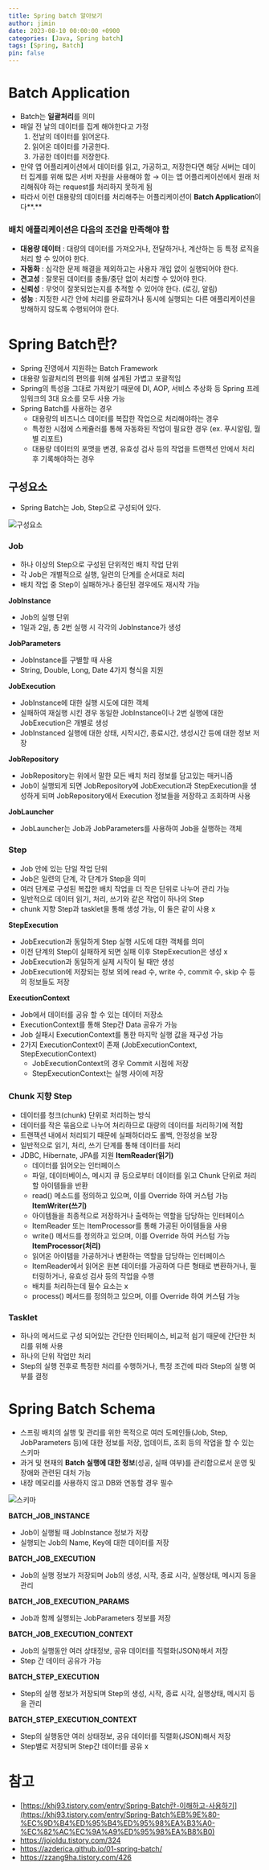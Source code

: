 ```yaml
---
title: Spring batch 알아보기
author: jimin
date: 2023-08-10 00:00:00 +0900
categories: [Java, Spring batch]
tags: [Spring, Batch]
pin: false
---
```


# Batch Application

- Batch는 **일괄처리**를 의미
- 매일 전 날의 데이터를 집계 해야한다고 가정
  1. 전날의 데이터를 읽어온다.
  2. 읽어온 데이터를 가공한다.
  3. 가공한 데이터를 저장한다.
- 만약 앱 어플리케이션에서 데이터를 읽고, 가공하고, 저장한다면 해당 서버는 데이터 집계를 위해 많은 서버 자원을 사용해야 함 → 이는 앱 어플리케이션에서 원래 처리해줘야 하는 request를 처리하지 못하게 됨
- 따라서 이런 대용량의 데이터를 처리해주는 어플리케이션이 **Batch Application**이다**.**

### 배치 애플리케이션은 다음의 조건을 만족해야 함

- **대용량 데이터** : 대량의 데이터를 가져오거나, 전달하거나, 계산하는 등 특정 로직을 처리 할 수 있어야 한다.
- **자동화** : 심각한 문제 해결을 제외하고는 사용자 개입 없이 실행되어야 한다.
- **견고성** : 잘못된 데이터를 충돌/중단 없이 처리할 수 있어야 한다.
- **신뢰성** : 무엇이 잘못되었는지를 추적할 수 있어야 한다. (로깅, 알림)
- **성능** : 지정한 시간 안에 처리를 완료하거나 동시에 실행되는 다른 애플리케이션을 방해하지 않도록 수행되어야 한다.

# Spring Batch란?

- Spring 진영에서 지원하는 Batch Framework
- 대용량 일괄처리의 편의를 위해 설계된 가볍고 포괄적임
- Spring의 특성을 그대로 가져왔기 때문에 DI, AOP, 서비스 추상화 등 Spring 프레임워크의 3대 요소를 모두 사용 가능
- Spring Batch를 사용하는 경우
  - 대용량의 비즈니스 데이터를 복잡한 작업으로 처리해야하는 경우
  - 특정한 시점에 스케쥴러를 통해 자동화된 작업이 필요한 경우 (ex. 푸시알림, 월 별 리포트)
  - 대용량 데이터의 포맷을 변경, 유효성 검사 등의 작업을 트랜잭션 안에서 처리 후 기록해야하는 경우

## 구성요소

- Spring Batch는 Job, Step으로 구성되어 있다.

![구성요소](/assets/img/postpic/Springbatch/batch%20구성요소.png)

### Job

- 하나 이상의 Step으로 구성된 단위적인 배치 작업 단위
- 각 Job은 개별적으로 실행, 일련의 단계를 순서대로 처리
- 배치 작업 중 Step이 실패하거나 중단된 경우에도 재시작 가능

**JobInstance**

- Job의 실행 단위
- 1일과 2일, 총 2번 실행 시 각각의 JobInstance가 생성

**JobParameters**

- JobInstance를 구별할 때 사용
- String, Double, Long, Date 4가지 형식을 지원

**JobExecution**

- JobInstance에 대한 실행 시도에 대한 객체
- 실패하여 재실행 시킨 경우 동일한 JobInstance이나 2번 실행에 대한 JobExecution은 개별로 생성
- JobInstanced 실행에 대한 상태, 시작시간, 종료시간, 생성시간 등에 대한 정보 저장

**JobRepository**

- JobRepository는 위에서 말한 모든 배치 처리 정보를 담고있는 매커니즘
- Job이 실행되게 되면 JobRepository에 JobExecution과 StepExecution을 생성하게 되며 JobRepository에서 Execution 정보들을 저장하고 조회하며 사용

**JobLauncher**

- JobLauncher는 Job과 JobParameters를 사용하여 Job을 실행하는 객체

### Step

- Job 안에 있는 단일 작업 단위
- Job은 일련의 단계, 각 단계가 Step을 의미
- 여러 단계로 구성된 복잡한 배치 작업을 더 작은 단위로 나누어 관리 가능
- 일반적으로 데이터 읽기, 처리, 쓰기와 같은 작업이 하나의 Step
- chunk 지향 Step과 tasklet을 통해 생성 가능, 이 둘은 같이 사용 x

**StepExecution**

- JobExecution과 동일하게 Step 실행 시도에 대한 객체를 의미
- 이전 단계의 Step이 실패하게 되면 실패 이후 StepExecution은 생성 x
- JobExecution과 동일하게 실제 시작이 될 때만 생성
- JobExecution에 저장되는 정보 외에 read 수, write 수, commit 수, skip 수 등의 정보들도 저장

**ExecutionContext**

- Job에서 데이터를 공유 할 수 있는 데이터 저장소
- ExecutionContext를 통해 Step간 Data 공유가 가능
- Job 실패시 ExecutionContext를 통한 마지막 실행 값을 재구성 가능
- 2가지 ExecutionContext이 존재 (JobExecutionContext, StepExecutionContext)
  - JobExecutionContext의 경우 Commit 시점에 저장
  - StepExecutionContext는 실행 사이에 저장

### **Chunk 지향 Step**

- 데이터를 청크(chunk) 단위로 처리하는 방식
- 데이터를 작은 묶음으로 나누어 처리하므로 대량의 데이터를 처리하기에 적합
- 트랜잭션 내에서 처리되기 때문에 실패하더라도 롤백, 안정성을 보장
- 일반적으로 읽기, 처리, 쓰기 단계를 통해 데이터를 처리
- JDBC, Hibernate, JPA를 지원
  **ItemReader(읽기)**
  - 데이터를 읽어오는 인터페이스
  - 파일, 데이터베이스, 메시지 큐 등으로부터 데이터를 읽고 Chunk 단위로 처리할 아이템들을 반환
  - read() 메소드를 정의하고 있으며, 이를 Override 하여 커스텀 가능
    **ItemWriter(쓰기)**
  - 아이템들을 최종적으로 저장하거나 출력하는 역할을 담당하는 인터페이스
  - ItemReader 또는 ItemProcessor를 통해 가공된 아이템들을 사용
  - write() 메서드를 정의하고 있으며, 이를 Override 하여 커스텀 가능
    **ItemProcessor(처리)**
  - 읽어온 아이템을 가공하거나 변환하는 역할을 담당하는 인터페이스
  - ItemReader에서 읽어온 원본 데이터를 가공하여 다른 형태로 변환하거나, 필터링하거나, 유효성 검사 등의 작업을 수행
  - 배치를 처리하는데 필수 요소는 x
  - process() 메서드를 정의하고 있으며, 이를 Override 하여 커스텀 가능

### Tasklet

- 하나의 메서드로 구성 되어있는 간단한 인터페이스, 비교적 쉽기 때문에 간단한 처리를 위해 사용
- 하나의 단위 작업만 처리
- Step의 실행 전후로 특정한 처리를 수행하거나, 특정 조건에 따라 Step의 실행 여부를 결정

# Spring Batch Schema

- 스프링 배치의 실행 및 관리를 위한 목적으로 여러 도메인들(Job, Step, JobParameters 등)에 대한 정보를 저장, 업데이트, 조회 등의 작업을 할 수 있는 스키마
- 과거 및 현재의 **Batch 실행에 대한 정보**(성공, 실패 여부)를 관리함으로서 운영 및 장애와 관련된 대처 가능
- 내장 메모리를 사용하지 않고 DB와 연동할 경우 필수

![스키마](/assets/img/postpic/Springbatch/batch%20구성요소.png)

**BATCH_JOB_INSTANCE**

- Job이 실행될 때 JobInstance 정보가 저장
- 실행되는 Job의 Name, Key에 대한 데이터를 저장

**BATCH_JOB_EXECUTION**

- Job의 실행 정보가 저장되며 Job의 생성, 시작, 종료 시각, 실행상태, 메시지 등을 관리

**BATCH_JOB_EXECUTION_PARAMS**

- Job과 함께 실행되는 JobParameters 정보를 저장

**BATCH_JOB_EXECUTION_CONTEXT**

- Job의 실행동안 여러 상태정보, 공유 데이터를 직렬화(JSON)해서 저장
- Step 간 데이터 공유가 가능

**BATCH_STEP_EXECUTION**

- Step의 실행 정보가 저장되며 Step의 생성, 시작, 종료 시각, 실행상태, 메시지 등을 관리

**BATCH_STEP_EXECUTION_CONTEXT**

- Step의 실행동안 여러 상태정보, 공유 데이터를 직렬화(JSON)해서 저장
- Step별로 저장되며 Step간 데이터를 공유 x

# 참고

- [https://khj93.tistory.com/entry/Spring-Batch란-이해하고-사용하기](https://khj93.tistory.com/entry/Spring-Batch%EB%9E%80-%EC%9D%B4%ED%95%B4%ED%95%98%EA%B3%A0-%EC%82%AC%EC%9A%A9%ED%95%98%EA%B8%B0)
- https://jojoldu.tistory.com/324
- https://azderica.github.io/01-spring-batch/
- https://zzang9ha.tistory.com/426
